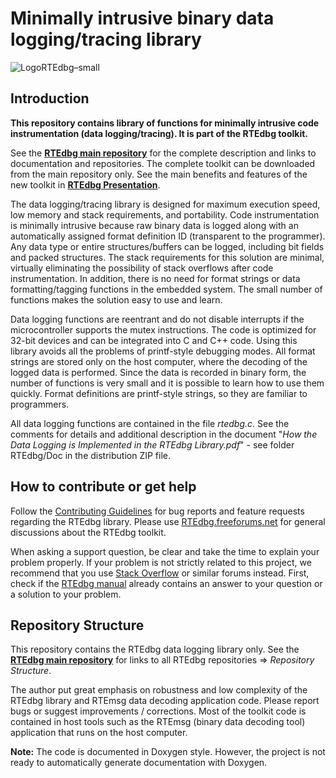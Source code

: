 # Minimally intrusive binary data logging/tracing library

![LogoRTEdbg–small](https://github.com/RTEdbg/RTEdbg/assets/144953452/e123f541-1d05-44ca-a85e-34a7abeded22)

## Introduction

**This repository contains library of functions for minimally intrusive code instrumentation (data logging/tracing). It is part of the RTEdbg toolkit.**

See the **[RTEdbg main repository](https://github.com/RTEdbg/RTEdbg)** for the complete description and links to documentation and repositories. The complete toolkit can be downloaded from the main repository only. See the main benefits and features of the new toolkit in **[RTEdbg Presentation](https://github.com/RTEdbg/RTEdbg/releases/download/Documentation/RTEdbg.Presentation.pdf)**.

The data logging/tracing library is designed for maximum execution speed, low memory and stack requirements, and portability. Code instrumentation is minimally intrusive because raw binary data is logged along with an automatically assigned format definition ID (transparent to the programmer). Any data type or entire structures/buffers can be logged, including bit fields and packed structures. The stack requirements for this solution are minimal, virtually eliminating the possibility of stack overflows after code instrumentation. In addition, there is no need for format strings or data formatting/tagging functions in the embedded system. The small number of functions makes the solution easy to use and learn.

Data logging functions are reentrant and do not disable interrupts if the microcontroller supports the mutex instructions. The code is optimized for 32-bit devices and can be integrated into C and C++ code. Using this library avoids all the problems of printf-style debugging modes. All format strings are stored only on the host computer, where the decoding of the logged data is performed. Since the data is recorded in binary form, the number of functions is very small and it is possible to learn how to use them quickly. Format definitions are printf-style strings, so they are familiar to programmers.

All data logging functions are contained in the file *rtedbg.c*. See the comments for details and additional description in the document "*How the Data Logging is Implemented in the RTEdbg Library.pdf*" - see folder RTEdbg/Doc in the distribution ZIP file.

## How to contribute or get help
Follow the [Contributing Guidelines](https://github.com/RTEdbg/RTEdbg/blob/master/Docs/CONTRIBUTING.md) for bug reports and feature requests regarding the RTEdbg library. 
Please use [RTEdbg.freeforums.net](https://rtedbg.freeforums.net/) for general discussions about the RTEdbg toolkit.

When asking a support question, be clear and take the time to explain your problem properly. If your problem is not strictly related to this project, we recommend that you use [Stack Overflow](https://stackoverflow.com/) or similar forums instead. First, check if the [RTEdbg manual](https://github.com/RTEdbg/RTEdbg/releases/download/Documentation/RTEdbg.library.and.tools.manual.pdf) already contains an answer to your question or a solution to your problem.

## Repository Structure
This repository contains the RTEdbg data logging library only. See the **[RTEdbg main repository](https://github.com/RTEdbg/RTEdbg)** for links to all RTEdbg repositories &Rightarrow; *Repository Structure*.

The author put great emphasis on robustness and low complexity of the RTEdbg library and RTEmsg data decoding application code. Please report bugs or suggest improvements / corrections. Most of the toolkit code is contained in host tools such as the RTEmsg (binary data decoding tool) application that runs on the host computer.

**Note:** The code is documented in Doxygen style. However, the project is not ready to automatically generate documentation with Doxygen.
